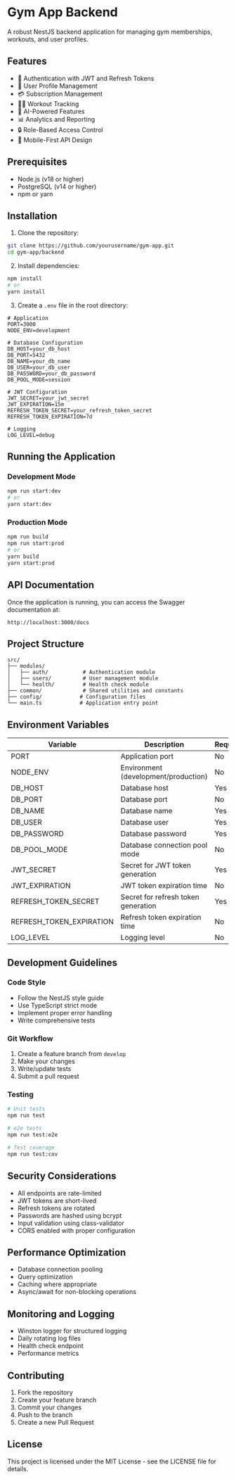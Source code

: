 # Gym App Backend

A robust NestJS backend application for managing gym memberships, workouts, and user profiles.

## Features

- 🔐 Authentication with JWT and Refresh Tokens
- 👤 User Profile Management
- 💳 Subscription Management
- 🏋️‍♂️ Workout Tracking
- 🤖 AI-Powered Features
- 📊 Analytics and Reporting
- 🔒 Role-Based Access Control
- 📱 Mobile-First API Design

## Prerequisites

- Node.js (v18 or higher)
- PostgreSQL (v14 or higher)
- npm or yarn

## Installation

1. Clone the repository:
```bash
git clone https://github.com/yourusername/gym-app.git
cd gym-app/backend
```

2. Install dependencies:
```bash
npm install
# or
yarn install
```

3. Create a `.env` file in the root directory:
```env
# Application
PORT=3000
NODE_ENV=development

# Database Configuration
DB_HOST=your_db_host
DB_PORT=5432
DB_NAME=your_db_name
DB_USER=your_db_user
DB_PASSWORD=your_db_password
DB_POOL_MODE=session

# JWT Configuration
JWT_SECRET=your_jwt_secret
JWT_EXPIRATION=15m
REFRESH_TOKEN_SECRET=your_refresh_token_secret
REFRESH_TOKEN_EXPIRATION=7d

# Logging
LOG_LEVEL=debug
```

## Running the Application

### Development Mode
```bash
npm run start:dev
# or
yarn start:dev
```

### Production Mode
```bash
npm run build
npm run start:prod
# or
yarn build
yarn start:prod
```

## API Documentation

Once the application is running, you can access the Swagger documentation at:
```
http://localhost:3000/docs
```

## Project Structure

```
src/
├── modules/
│   ├── auth/           # Authentication module
│   ├── users/          # User management module
│   └── health/         # Health check module
├── common/             # Shared utilities and constants
├── config/            # Configuration files
└── main.ts            # Application entry point
```

## Environment Variables

| Variable | Description | Required | Default |
|----------|-------------|----------|---------|
| PORT | Application port | No | 3000 |
| NODE_ENV | Environment (development/production) | No | development |
| DB_HOST | Database host | Yes | - |
| DB_PORT | Database port | No | 5432 |
| DB_NAME | Database name | Yes | - |
| DB_USER | Database user | Yes | - |
| DB_PASSWORD | Database password | Yes | - |
| DB_POOL_MODE | Database connection pool mode | No | session |
| JWT_SECRET | Secret for JWT token generation | Yes | - |
| JWT_EXPIRATION | JWT token expiration time | No | 15m |
| REFRESH_TOKEN_SECRET | Secret for refresh token generation | Yes | - |
| REFRESH_TOKEN_EXPIRATION | Refresh token expiration time | No | 7d |
| LOG_LEVEL | Logging level | No | debug |

## Development Guidelines

### Code Style
- Follow the NestJS style guide
- Use TypeScript strict mode
- Implement proper error handling
- Write comprehensive tests

### Git Workflow
1. Create a feature branch from `develop`
2. Make your changes
3. Write/update tests
4. Submit a pull request

### Testing
```bash
# Unit tests
npm run test

# e2e tests
npm run test:e2e

# Test coverage
npm run test:cov
```

## Security Considerations

- All endpoints are rate-limited
- JWT tokens are short-lived
- Refresh tokens are rotated
- Passwords are hashed using bcrypt
- Input validation using class-validator
- CORS enabled with proper configuration

## Performance Optimization

- Database connection pooling
- Query optimization
- Caching where appropriate
- Async/await for non-blocking operations

## Monitoring and Logging

- Winston logger for structured logging
- Daily rotating log files
- Health check endpoint
- Performance metrics

## Contributing

1. Fork the repository
2. Create your feature branch
3. Commit your changes
4. Push to the branch
5. Create a new Pull Request

## License

This project is licensed under the MIT License - see the LICENSE file for details.
